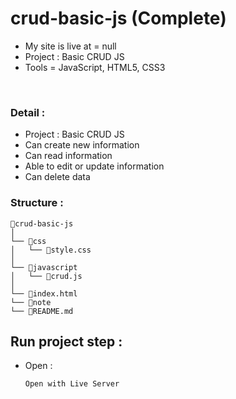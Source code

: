 # crud-basic-js (Complete)
- My site is live at = null
- Project : Basic CRUD JS
- Tools = JavaScript, HTML5, CSS3
</br>

### Detail : 
- Project : Basic CRUD JS
- Can create new information
- Can read information
- Able to edit or update information
- Can delete data

### Structure :
```
📁crud-basic-js
│
└── 📁css	
│   └── 📄style.css
│
└── 📁javascript
│   └── 📄crud.js
│
└── 📄index.html
└── 📄note
└── 📄README.md
```

## Run project step : 
- Open :
    ```
    Open with Live Server
    ```